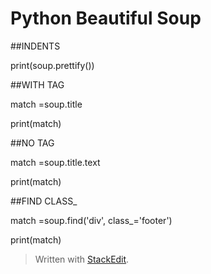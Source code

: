 
# Python Beautiful Soup
##INDENTS

print(soup.prettify())

  

##WITH TAG

match  =soup.title

print(match)

  

##NO TAG

match  =soup.title.text

print(match)

  

##FIND CLASS_

match  =soup.find('div', class_='footer')

print(match)


> Written with [StackEdit](https://stackedit.io/).
<!--stackedit_data:
eyJoaXN0b3J5IjpbMTQ0MTM5NjExNV19
-->